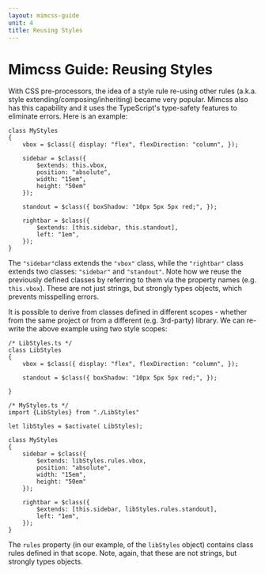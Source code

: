 ```yaml
---
layout: mimcss-guide
unit: 4
title: Reusing Styles
---
```


# Mimcss Guide: Reusing Styles

With CSS pre-processors, the idea of a style rule re-using other rules (a.k.a. style extending/composing/inheriting) became very popular. Mimcss also has this capability and it uses the TypeScript's type-safety features to eliminate errors. Here is an example:

```tsx
class MyStyles
{
    vbox = $class({ display: "flex", flexDirection: "column", });

    sidebar = $class({
        $extends: this.vbox,
        position: "absolute",
        width: "15em",
        height: "50em"
    });

    standout = $class({ boxShadow: "10px 5px 5px red;", });

    rightbar = $class({
        $extends: [this.sidebar, this.standout],
        left: "1em",
    });
}
```
The `"sidebar"`class extends the `"vbox"` class, while the `"rightbar"` class extends two classes: `"sidebar"` and `"standout"`. Note how we reuse the previously defined classes by referring to them via the property names (e.g. `this.vbox`). These are not just strings, but strongly types objects, which prevents misspelling errors.

It is possible to derive from classes defined in different scopes - whether from the same project or from a different (e.g. 3rd-party) library. We can re-write the above example using two style scopes:

```tsx
/* LibStyles.ts */
class LibStyles
{
    vbox = $class({ display: "flex", flexDirection: "column", });

    standout = $class({ boxShadow: "10px 5px 5px red;", });

}

/* MyStyles.ts */
import {LibStyles} from "./LibStyles"

let libStyles = $activate( LibStyles);

class MyStyles
{
    sidebar = $class({
        $extends: libStyles.rules.vbox,
        position: "absolute",
        width: "15em",
        height: "50em"
    });

    rightbar = $class({
        $extends: [this.sidebar, libStyles.rules.standout],
        left: "1em",
    });
}
```

The `rules` property (in our example, of the `libStyles` object) contains class rules defined in that scope. Note, again, that these are not strings, but strongly types objects.

